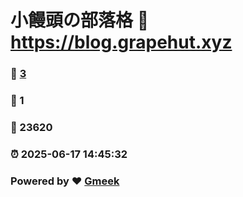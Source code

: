 # 小饅頭の部落格 :link: https://blog.grapehut.xyz 
### :page_facing_up: [3](https://blog.grapehut.xyz/tag.html) 
### :speech_balloon: 1 
### :hibiscus: 23620 
### :alarm_clock: 2025-06-17 14:45:32 
### Powered by :heart: [Gmeek](https://github.com/Meekdai/Gmeek)

